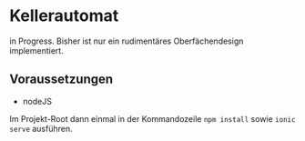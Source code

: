 # Kellerautomat
in Progress.
Bisher ist nur ein rudimentäres Oberfächendesign implementiert.

## Voraussetzungen

* nodeJS

Im Projekt-Root dann einmal in der Kommandozeile 
`npm install`
sowie
`ionic serve`
ausführen.
